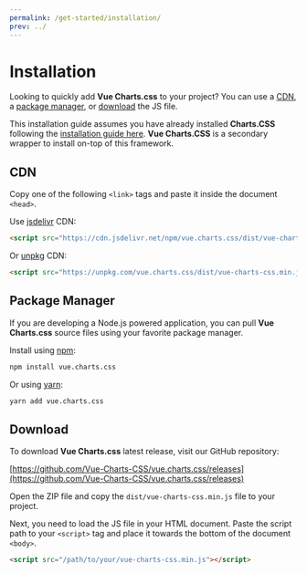 ```yaml
---
permalink: /get-started/installation/
prev: ../
---
```


# Installation

Looking to quickly add **Vue Charts.css** to your project? You can use a [CDN](#cdn), a [package manager](#package-manager), or [download](#download) the JS file.

This installation guide assumes you have already installed **Charts.CSS** following the [installation guide here](https://chartscss.org/docs/installation/). **Vue Charts.CSS** is a secondary wrapper to install on-top of this framework.

## CDN

Copy one of the following `<link>` tags and paste it inside the document `<head>`.

Use [jsdelivr](https://www.jsdelivr.com/package/npm/vue.charts.css) CDN:

```html
<script src="https://cdn.jsdelivr.net/npm/vue.charts.css/dist/vue-charts-css.min.js"></script>
```

Or [unpkg](https://unpkg.com/browse/vue.charts.css/) CDN:

```html
<script src="https://unpkg.com/vue.charts.css/dist/vue-charts-css.min.js"></script>
```


## Package Manager

If you are developing a Node.js powered application, you can pull **Vue Charts.css** source files using your favorite package manager.

Install using [npm](https://www.npmjs.com/package/vue.charts.css):

```bash
npm install vue.charts.css
```

Or using [yarn](https://classic.yarnpkg.com/en/package/vue.charts.css):

```bash
yarn add vue.charts.css
```

## Download

To download **Vue Charts.css** latest release, visit our GitHub repository:

[https://github.com/Vue-Charts-CSS/vue.charts.css/releases](https://github.com/Vue-Charts-CSS/vue.charts.css/releases)

Open the ZIP file and copy the `dist/vue-charts-css.min.js` file to your project.

Next, you need to load the JS file in your HTML document. Paste the script path to your `<script>` tag and place it towards the bottom of the document `<body>`.

```html
<script src="/path/to/your/vue-charts-css.min.js"></script>
```
